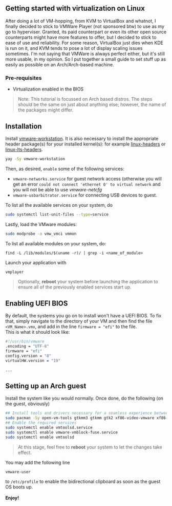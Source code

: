 ## Getting started with virtualization on Linux

After doing a lot of VM-hopping, from KVM to VirtualBox and whatnot, I finally decided to stick to VMWare Player (not sponsored btw) to use as my go to hyperviser. Granted, its paid counterpart or even its other open source counterparts might have more features to offer, but I decided to stick to ease of use and reliability. For some reason, VirtualBox just dies when KDE is run on it, and KVM tends to pose a lot of display scaling issues sometimes. I'm not saying that VMWare is always perfect either, but it's still more usable, in my opinion. So I put together a small guide to set stuff up as easily as possible on an Arch/Arch-based machine.

### Pre-requisites
- Virtualization enabled in the BIOS

> Note: This tutorial is focussed on Arch based distros. The steps should be the same on just about anything else; however, the name of the packages might differ.

## Installation
Install [vmware-workstation](https://aur.archlinux.org/packages/vmware-workstation). It is also necessary to install the appropriate header package(s) for your installed kernel(s): for example [linux-headers](https://archlinux.org/packages/?name=linux-headers) or [linux-lts-headers](https://archlinux.org/packages/?name=linux-lts-headers).
```sh
yay -Sy vmware-workstation
```
Then, as desired, `enable` some of the following services:
- `vmware-networks.service` for guest network access (otherwise you will get an error `could not connect 'ethernet 0' to virtual network` and you will not be able to use *vmware-netcfg*
- `vmware-usbarbitrator.service` for connecting USB devices to guest. </br>


To list all the available services on your system, do
```sh
sudo systemctl list-unit-files --type=service
```
Lastly, load the VMware modules:
```sh
sudo modprobe -a vmw_vmci vmmon
```
To list all available modules on your system, do:
```
find -L /lib/modules/$(uname -r)/ | grep -i <name_of_module>
```

Launch your application with
```sh
vmplayer
```
> Optionally, **reboot** your system before launching the application to ensure all of the previously enabled services start up.

## Enabling UEFI BIOS
By default, the systems you go on to install won't have a UEFI BIOS. To fix that, simply navigate to the directory of your VM and then find the file `<VM_Name>.vmx`, and add in the line `firmware = "efi"` to the file.</br>
This is what it should look like:
```sh
#!/usr/bin/vmware
.encoding = "UTF-8"
firmware = "efi"
config.version = "8"
virtualHW.version = "19"

...
```

## Setting up an Arch guest
Install the system like you would normally. Once done, do the following (on the guest, obviously)
```sh
## Install tools and drivers necessary for a seamless experience between the host and the guest OS
sudo pacman -Sy open-vm-tools gtkmm3 gtkmm gtk2 xf86-video-vmware xf86-input-vmmouse
## Enable the required services
sudo systemctl enable vmtoolsd.service
sudo systemctl enable vmware-vmblock-fuse.service
sudo systemctl enable vmtoolsd
```
> At this stage, feel free to **reboot** your system to let the changes take effect.

You may add the following line
```sh
vmware-user
```
to `/etc/profile` to enable the bidirectional clipboard as soon as the guest OS boots up.</br></br>
**Enjoy!**
